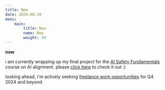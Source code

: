 ```yaml
---
title: Now
date: 2024-08-20
menu:
    main:
        title: Now
        name: Now
        weight: 30
---
```


**now**


i am currently wrapping up my final project for the [AI Safety Fundamentals][ai-safety-fundamentals-url] course on AI alignment. please [click here][activate-love-url] to check it out :)

looking ahead, i'm actively seeking [freelance work opportunities][hire-me-url] for Q4 2024 and beyond.

[hire-me-url]: /hire-me/
[alex-flatter-url]: https://alex.flatter.io
[ai-safety-fundamentals-url]: https://aisafetyfundamentals.com/
[hugo-bearblog-url]: https://github.com/janraasch/hugo-bearblog/
[hugo-product-launch-url]: https://github.com/janraasch/hugo-product-launch/
[elixir-lang-url]: https://elixir-lang.org
[activate-love-url]: https://huggingface.co/spaces/janraasch/activate-love
